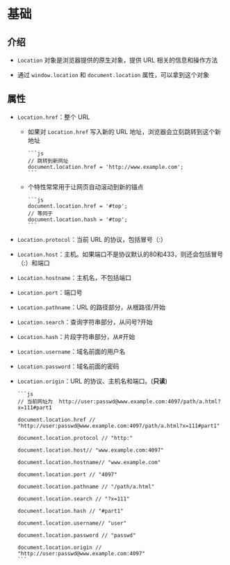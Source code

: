 # 基础

## 介绍

+ `Location` 对象是浏览器提供的原生对象，提供 URL 相关的信息和操作方法

+ 通过 `window.location` 和 `document.location` 属性，可以拿到这个对象

## 属性

+ `Location.href`：整个 URL

  + 如果对 `Location.href` 写入新的 URL 地址，浏览器会立刻跳转到这个新地址

        ```js
        // 跳转到新网址
        document.location.href = 'http://www.example.com';
        ```

  + 个特性常常用于让网页自动滚动到新的锚点

        ```js
        document.location.href = '#top';
        // 等同于
        document.location.hash = '#top';
        ```

+ `Location.protocol`：当前 URL 的协议，包括冒号（:）

+ `Location.host`：主机。如果端口不是协议默认的80和433，则还会包括冒号（:）和端口

+ `Location.hostname`：主机名，不包括端口

+ `Location.port`：端口号

+ `Location.pathname`：URL 的路径部分，从根路径/开始

+ `Location.search`：查询字符串部分，从问号?开始

+ `Location.hash`：片段字符串部分，从#开始

+ `Location.username`：域名前面的用户名

+ `Location.password`：域名前面的密码

+ `Location.origin`：URL 的协议、主机名和端口。(**只读**)

      ```js
      // 当前网址为  http://user:passwd@www.example.com:4097/path/a.html?x=111#part1

      document.location.href // "http://user:passwd@www.example.com:4097/path/a.html?x=111#part1"

      document.location.protocol // "http:"

      document.location.host// "www.example.com:4097"

      document.location.hostname// "www.example.com"

      document.location.port // "4097"

      document.location.pathname // "/path/a.html"

      document.location.search // "?x=111"

      document.location.hash // "#part1"

      document.location.username// "user"

      document.location.password // "passwd"

      document.location.origin // "http://user:passwd@www.example.com:4097"
      ```
